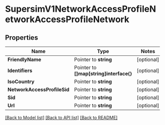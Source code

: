 # SupersimV1NetworkAccessProfileNetworkAccessProfileNetwork

## Properties
Name | Type | Notes
------------ | ------------- | -------------
**FriendlyName** | Pointer to **string** | [optional] 
**Identifiers** | Pointer to **[]map[string]interface{}** | [optional] 
**IsoCountry** | Pointer to **string** | [optional] 
**NetworkAccessProfileSid** | Pointer to **string** | [optional] 
**Sid** | Pointer to **string** | [optional] 
**Url** | Pointer to **string** | [optional] 

[[Back to Model list]](../README.md#documentation-for-models) [[Back to API list]](../README.md#documentation-for-api-endpoints) [[Back to README]](../README.md)


